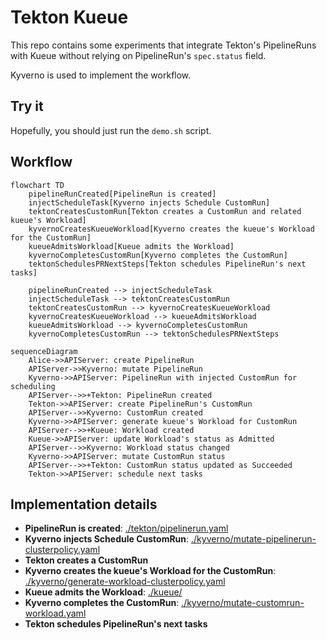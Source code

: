 # Tekton Kueue

This repo contains some experiments that integrate Tekton's PipelineRuns with Kueue without relying on PipelineRun's `spec.status` field.

Kyverno is used to implement the workflow.

## Try it

Hopefully, you should just run the `demo.sh` script.

## Workflow

```mermaid
flowchart TD
    pipelineRunCreated[PipelineRun is created]
    injectScheduleTask[Kyverno injects Schedule CustomRun]
    tektonCreatesCustomRun[Tekton creates a CustomRun and related kueue's Workload]
    kyvernoCreatesKueueWorkload[Kyverno creates the kueue's Workload for the CustomRun]
    kueueAdmitsWorkload[Kueue admits the Workload]
    kyvernoCompletesCustomRun[Kyverno completes the CustomRun]
    tektonSchedulesPRNextSteps[Tekton schedules PipelineRun's next tasks]

    pipelineRunCreated --> injectScheduleTask
    injectScheduleTask --> tektonCreatesCustomRun
    tektonCreatesCustomRun --> kyvernoCreatesKueueWorkload
    kyvernoCreatesKueueWorkload --> kueueAdmitsWorkload
    kueueAdmitsWorkload --> kyvernoCompletesCustomRun
    kyvernoCompletesCustomRun --> tektonSchedulesPRNextSteps
```

```mermaid
sequenceDiagram
    Alice->>APIServer: create PipelineRun
    APIServer->>Kyverno: mutate PipelineRun
    Kyverno->>APIServer: PipelineRun with injected CustomRun for scheduling
    APIServer-->>+Tekton: PipelineRun created
    Tekton->>APIServer: create PipelineRun's CustomRun
    APIServer-->>Kyverno: CustomRun created
    Kyverno->>APIServer: generate kueue's Workload for CustomRun
    APIServer-->>+Kueue: Workload created
    Kueue->>APIServer: update Workload's status as Admitted
    APIServer-->>Kyverno: Workload status changed
    Kyverno->>APIServer: mutate CustomRun status
    APIServer-->>+Tekton: CustomRun status updated as Succeeded
    Tekton->>APIServer: schedule next tasks
```

## Implementation details

* **PipelineRun is created**: [./tekton/pipelinerun.yaml](./tekton/pipelinerun.yaml)
* **Kyverno injects Schedule CustomRun**: [./kyverno/mutate-pipelinerun-clusterpolicy.yaml](./kyverno/mutate-pipelinerun-clusterpolicy.yaml)
* **Tekton creates a CustomRun**
* **Kyverno creates the kueue's Workload for the CustomRun**: [./kyverno/generate-workload-clusterpolicy.yaml](./kyverno/generate-workload-clusterpolicy.yaml)
* **Kueue admits the Workload**: [./kueue/](./kueue/)
* **Kyverno completes the CustomRun**: [./kyverno/mutate-customrun-workload.yaml](./kyverno/mutate-customrun-workload.yaml)
* **Tekton schedules PipelineRun's next tasks**
